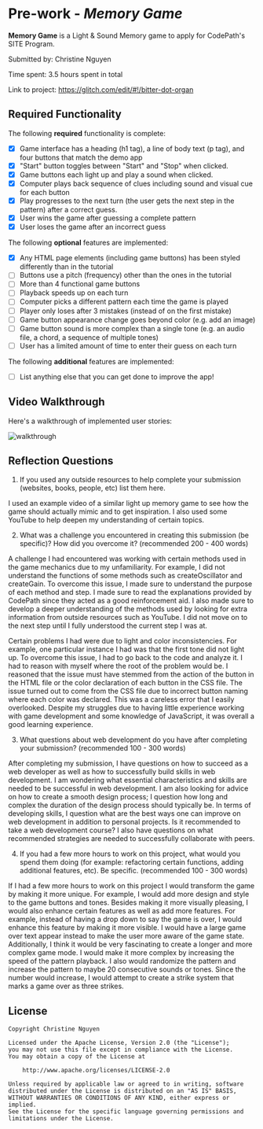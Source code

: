 # Pre-work - _Memory Game_

**Memory Game** is a Light & Sound Memory game to apply for CodePath's SITE Program.

Submitted by: Christine Nguyen

Time spent: 3.5 hours spent in total

Link to project: https://glitch.com/edit/#!/bitter-dot-organ

## Required Functionality

The following **required** functionality is complete:

- [x] Game interface has a heading (h1 tag), a line of body text (p tag), and four buttons that match the demo app
- [x] "Start" button toggles between "Start" and "Stop" when clicked.
- [x] Game buttons each light up and play a sound when clicked.
- [x] Computer plays back sequence of clues including sound and visual cue for each button
- [x] Play progresses to the next turn (the user gets the next step in the pattern) after a correct guess.
- [x] User wins the game after guessing a complete pattern
- [x] User loses the game after an incorrect guess

The following **optional** features are implemented:

- [x] Any HTML page elements (including game buttons) has been styled differently than in the tutorial
- [ ] Buttons use a pitch (frequency) other than the ones in the tutorial
- [ ] More than 4 functional game buttons
- [ ] Playback speeds up on each turn
- [ ] Computer picks a different pattern each time the game is played
- [ ] Player only loses after 3 mistakes (instead of on the first mistake)
- [ ] Game button appearance change goes beyond color (e.g. add an image)
- [ ] Game button sound is more complex than a single tone (e.g. an audio file, a chord, a sequence of multiple tones)
- [ ] User has a limited amount of time to enter their guess on each turn

The following **additional** features are implemented:

- [ ] List anything else that you can get done to improve the app!

## Video Walkthrough

Here's a walkthrough of implemented user stories:

![walkthrough](https://user-images.githubusercontent.com/71248843/112252839-fc029c80-8c1a-11eb-9968-239ec681d53a.gif)




## Reflection Questions

1. If you used any outside resources to help complete your submission (websites, books, people, etc) list them here.

I used an example video of a similar light up memory game to see how the game should actually mimic and to get inspiration. I also used some YouTube to help deepen my understanding of certain topics.

2. What was a challenge you encountered in creating this submission (be specific)? How did you overcome it? (recommended 200 - 400 words)

A challenge I had encountered was working with certain methods used in the game mechanics due to my unfamiliarity. For example, I did not understand the functions of some methods such as createOscillator and createGain. To overcome this issue, I made sure to understand the purpose of each method and step. I made sure to read the explanations provided by CodePath since they acted as a good reinforcement aid. I also made sure to develop a deeper understanding of the methods used by looking for extra information from outside resources such as YouTube. I did not move on to the next step until I fully understood the current step I was at.

Certain problems I had were due to light and color inconsistencies. For example, one particular instance I had was that the first tone did not light up. To overcome this issue, I had to go back to the code and analyze it. I had to reason with myself where the root of the problem would be. I reasoned that the issue must have stemmed from the action of the button in the HTML file or the color declaration of each button in the CSS file. The issue turned out to come from the CSS file due to incorrect button naming where each color was declared. This was a careless error that I easily overlooked. Despite my struggles due to having little experience working with game development and some knowledge of JavaScript, it was overall a good learning experience.

3. What questions about web development do you have after completing your submission? (recommended 100 - 300 words)

After completing my submission, I have questions on how to succeed as a web developer as well as how to successfully build skills in web development. I am wondering what essential characteristics and skills are needed to be successful in web development. I am also looking for advice on how to create a smooth design process; I question how long and complex the duration of the design process should typically be. In terms of developing skills, I question what are the best ways one can improve on web development in addition to personal projects. Is it recommended to take a web development course? I also have questions on what recommended strategies are needed to successfully collaborate with peers.

4. If you had a few more hours to work on this project, what would you spend them doing (for example: refactoring certain functions, adding additional features, etc). Be specific. (recommended 100 - 300 words)

If I had a few more hours to work on this project I would transform the game by making it more unique. For example, I would add more design and style to the game buttons and tones. Besides making it more visually pleasing, I would also enhance certain features as well as add more features. For example, instead of having a drop down to say the game is over, I would enhance this feature by making it more visible. I would have a large game over text appear instead to make the user more aware of the game state. Additionally, I think it would be very fascinating to create a longer and more complex game mode. I would make it more complex by increasing the speed of the pattern playback. I also would randomize the pattern and increase the pattern to maybe 20 consecutive sounds or tones. Since the number would increase, I would attempt to create a strike system that marks a game over as three strikes.

## License

    Copyright Christine Nguyen

    Licensed under the Apache License, Version 2.0 (the "License");
    you may not use this file except in compliance with the License.
    You may obtain a copy of the License at

        http://www.apache.org/licenses/LICENSE-2.0

    Unless required by applicable law or agreed to in writing, software
    distributed under the License is distributed on an "AS IS" BASIS,
    WITHOUT WARRANTIES OR CONDITIONS OF ANY KIND, either express or implied.
    See the License for the specific language governing permissions and
    limitations under the License.

